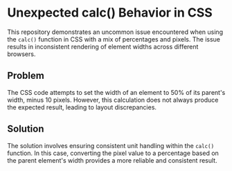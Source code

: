 # Unexpected calc() Behavior in CSS

This repository demonstrates an uncommon issue encountered when using the `calc()` function in CSS with a mix of percentages and pixels.  The issue results in inconsistent rendering of element widths across different browsers.

## Problem

The CSS code attempts to set the width of an element to 50% of its parent's width, minus 10 pixels.  However, this calculation does not always produce the expected result, leading to layout discrepancies.

## Solution

The solution involves ensuring consistent unit handling within the `calc()` function. In this case, converting the pixel value to a percentage based on the parent element's width provides a more reliable and consistent result.